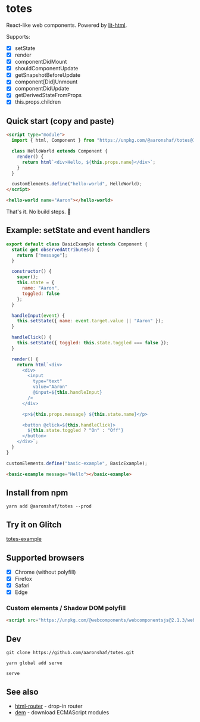 # totes

React-like web components. Powered by [lit-html](https://github.com/Polymer/lit-html).

Supports:

- [x] setState
- [x] render
- [x] componentDidMount
- [x] shouldComponentUpdate
- [x] getSnapshotBeforeUpdate
- [x] component[Did]Unmount
- [x] componentDidUpdate
- [x] getDerivedStateFromProps
- [x] this.props.children

## Quick start (copy and paste)

```html
<script type="module">
  import { html, Component } from "https://unpkg.com/@aaronshaf/totes@1/index.js";

  class HelloWorld extends Component {
    render() {
      return html`<div>Hello, ${this.props.name}</div>`;
    }
  }

  customElements.define("hello-world", HelloWorld);
</script>

<hello-world name="Aaron"></hello-world>
```

That's it. No build steps.️ 🎵

## Example: setState and event handlers

```javascript
export default class BasicExample extends Component {
  static get observedAttributes() {
    return ["message"];
  }

  constructor() {
    super();
    this.state = {
      name: "Aaron",
      toggled: false
    };
  }

  handleInput(event) {
    this.setState({ name: event.target.value || "Aaron" });
  }

  handleClick() {
    this.setState({ toggled: this.state.toggled === false });
  }

  render() {
    return html`<div>
      <div>
        <input
          type="text"
          value="Aaron"
          @input=${this.handleInput}
        />
      </div>

      <p>${this.props.message} ${this.state.name}</p>

      <button @click=${this.handleClick}>
        ${this.state.toggled ? "On" : "Off"}
      </button>
    </div>`;
  }
}

customElements.define("basic-example", BasicExample);
```

```html
<basic-example message="Hello"></basic-example>
```

## Install from npm

```
yarn add @aaronshaf/totes --prod
```

## Try it on Glitch

[totes-example](https://glitch.com/edit/#!/totes-example?path=hello-world.html:1:0)

## Supported browsers

- [x] Chrome (without polyfill)
- [x] Firefox
- [x] Safari
- [x] Edge

### Custom elements / Shadow DOM polyfill

```html
<script src="https://unpkg.com/@webcomponents/webcomponentsjs@2.1.3/webcomponents-loader.js"></script>
```

## Dev

`git clone https://github.com/aaronshaf/totes.git`

`yarn global add serve`

`serve`

## See also

- [html-router](https://github.com/aaronshaf/html-router) - drop-in router
- [dem](https://github.com/aaronshaf/dem) - download ECMAScript modules
